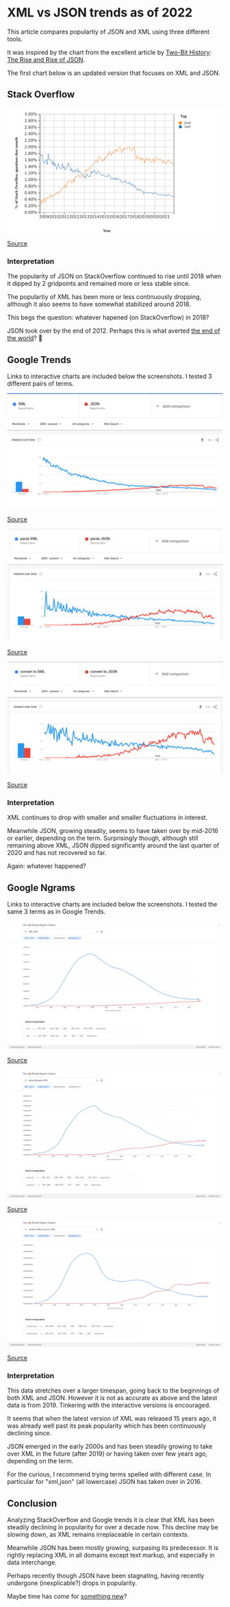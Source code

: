 # XML vs JSON trends as of 2022

This article compares populartiy of JSON and XML using three different tools.

It was inspired by the chart from the excellent article by [Two-Bit History](https://twobithistory.org/about.html): [The Rise and Rise of JSON](https://twobithistory.org/2017/09/21/the-rise-and-rise-of-json.html).

The first chart below is an updated version that focuses on XML and JSON.

## Stack Overflow

<div><img src="img/json-vs-xml-stackoverflow-2022.png" /></div>
<a href="https://insights.stackoverflow.com/trends?tags=xml%2Cjson">Source</a>

### Interpretation

The popularity of JSON on StackOverflow continued to rise until 2018 when it dipped by 2 gridpoints and remained more or less stable since.

The populartiy of XML has been more or less continuously dropping, although it also seems to have somewhat stabilized around 2018. 

This begs the question: whatever hapened (on StackOverflow) in 2018?

JSON took over by the end of 2012. Perhaps this is what averted [the end of the world](https://en.wikipedia.org/wiki/2012_phenomenon)? 🤣

## Google Trends

Links to interactive charts are included below the screenshots. I tested 3 different pairs of terms.

<!-- <script type="text/javascript" src="https://ssl.gstatic.com/trends_nrtr/2790_RC04/embed_loader.js"></script>
<script type="text/javascript">
  trends.embed.renderExploreWidget("TIMESERIES", {"comparisonItem":[{"keyword":"XML","geo":"","time":"2004-01-01 2022-01-08"},{"keyword":"JSON","geo":"","time":"2004-01-01 2022-01-08"}],"category":0,"property":""}, {"exploreQuery":"date=all&q=XML,JSON","guestPath":"https://trends.google.com:443/trends/embed/"});
</script> -->

<div><img src="img/xml-json-gtrends-2022.png" /></div>

<a href="https://trends.google.com/trends/explore?date=all&q=XML,JSON">Source</a>

<!-- <script type="text/javascript" src="https://ssl.gstatic.com/trends_nrtr/2790_RC04/embed_loader.js"></script>
<script type="text/javascript">
  trends.embed.renderExploreWidget("TIMESERIES", {"comparisonItem":[{"keyword":"parse XML","geo":"","time":"2004-01-01 2022-01-08"},{"keyword":"parse JSON","geo":"","time":"2004-01-01 2022-01-08"}],"category":0,"property":""}, {"exploreQuery":"date=all&q=parse%20XML,parse%20JSON","guestPath":"https://trends.google.com:443/trends/embed/"});
</script> -->

<div><img src="img/parse-xml-json-gtrends-2022.png" /></div>

<a href="https://trends.google.com/trends/explore?date=all&q=parse%20XML,parse%20JSON">Source</a>

<!-- <script type="text/javascript" src="https://ssl.gstatic.com/trends_nrtr/2790_RC04/embed_loader.js"></script>
<script type="text/javascript">
  trends.embed.renderExploreWidget("TIMESERIES", {"comparisonItem":[{"keyword":"convert to XML","geo":"","time":"2004-01-01 2022-01-08"},{"keyword":"convert to JSON","geo":"","time":"2004-01-01 2022-01-08"}],"category":0,"property":""}, {"exploreQuery":"date=all&q=convert%20to%20XML,convert%20to%20JSON","guestPath":"https://trends.google.com:443/trends/embed/"});
</script> -->

<div><img src="img/convert-xml-json-gtrends-2022.png" /></div>

<a href="https://trends.google.com/trends/explore?date=all&q=convert%20to%20XML,convert%20to%20JSON">Source</a>

### Interpretation

XML continues to drop with smaller and smaller fluctuations in interest.

Meanwhile JSON, growing steadily, seems to have taken over by mid-2016 or earlier, depending on the term. Surprisingly though, although still remaining above XML, JSON dipped significantly around the last quarter of 2020 and has not recovered so far.

Again: whatever happened?

## Google Ngrams

Links to interactive charts are included below the screenshots. I tested the same 3 terms as in Google Trends.

<!-- <iframe name="ngram_chart" src="https://books.google.com/ngrams/interactive_chart?content=XML%2CJSON&year_start=1995&year_end=2019&corpus=26&smoothing=2&direct_url=t1%3B%2CXML%3B%2Cc0%3B.t1%3B%2CJSON%3B%2Cc0" width=900 height=500 marginwidth=0 marginheight=0 hspace=0 vspace=0 frameborder=0 scrolling=no></iframe> -->

<div><img src="img/xml-json-ngram-2022.png" /></div>

<a href="https://books.google.com/ngrams/graph?content=XML%2CJSON&year_start=1995&year_end=2019&corpus=26&smoothing=2&direct_url=t1%3B%2CXML%3B%2Cc0%3B.t1%3B%2CJSON%3B%2Cc0#t1%3B%2CXML%3B%2Cc0%3B.t1%3B%2CJSON%3B%2Cc0">Source</a>

<!-- <iframe name="ngram_chart" src="https://books.google.com/ngrams/interactive_chart?content=parse+XML%2Cparse+JSON&year_start=1995&year_end=2019&corpus=26&smoothing=2&direct_url=t1%3B%2Cparse+XML%3B%2Cc0%3B.t1%3B%2Cparse+JSON%3B%2Cc0" width=900 height=500 marginwidth=0 marginheight=0 hspace=0 vspace=0 frameborder=0 scrolling=no></iframe> -->

<div><img src="img/parse-xml-json-ngram-2022.png" /></div>

<a href="https://books.google.com/ngrams/graph?content=parse+XML%2C+parse+JSON&year_start=1995&year_end=2019&corpus=26&smoothing=2&direct_url=t1%3B%2Cparse%20XML%3B%2Cc0%3B.t1%3B%2Cparse%20JSON%3B%2Cc0">Source</a>

<!-- <iframe name="ngram_chart" src="https://books.google.com/ngrams/interactive_chart?content=convert+to+XML%2Cconvert+to+JSON&year_start=1995&year_end=2019&corpus=26&smoothing=0&direct_url=t1%3B%2Cconvert+to+XML%3B%2Cc0%3B.t1%3B%2Cconvert+to+JSON%3B%2Cc0" width=900 height=500 marginwidth=0 marginheight=0 hspace=0 vspace=0 frameborder=0 scrolling=no></iframe> -->

<div><img src="img/convert-xml-json-ngram-2022.png" /></div>

<a href="https://books.google.com/ngrams/graph?content=convert+to+XML%2Cconvert+to+JSON&year_start=1995&year_end=2019&corpus=26&smoothing=2&direct_url=t1%3B%2Cconvert%20to%20XML%3B%2Cc0%3B.t1%3B%2Cconvert%20to%20JSON%3B%2Cc0">Source</a>

### Interpretation

This data stretches over a larger timespan, going back to the beginnings of both XML and JSON. However it is not as accurate as above and the latest data is from 2019. Tinkering with the interactive versions is encouraged. 

It seems that when the latest version of XML was released 15 years ago, it was already well past its peak popularity which has been continuously declining since.

JSON emerged in the early 2000s and has been steadily growing to take over XML in the future (after 2019) or having taken over few years ago, depending on the term. 

For the curious, I recommend trying terms spelled with different case. In particular for "xml,json" (all lowercase) JSON has taken over in 2016.

## Conclusion

Analyzing StackOverflow and Google trends it is clear that XML has been steadily declining in popularity for over a decade now. This decline may be slowing down, as XML remains irreplaceable in certain contexts.

Meanwhile JSON has been mostly growing, surpasing its predecessor. It is rightly replacing XML in all domains except text markup, and especially in data interchange. 

Perhaps recently though JSON have been stagnating, having recently undergone (inexplicable?) drops in popularity.

Maybe time has come for [something new](https://jevko.org)?
